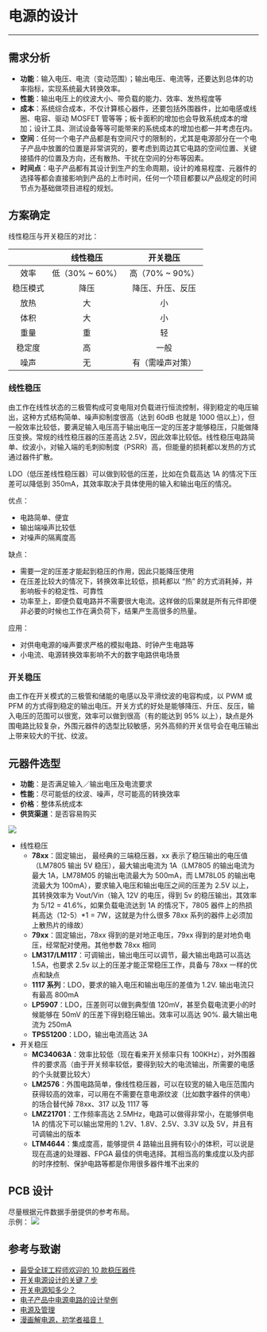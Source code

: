 # 电源的设计

---

## 需求分析

* **功能**：输入电压、电流（变动范围）；输出电压、电流等，还要达到总体的功率指标，实现系统最大转换效率。
* **性能**：输出电压上的纹波大小、带负载的能力、效率、发热程度等
* **成本**：系统综合成本，不仅计算核心器件，还要包括外围器件，比如电感或线圈、电容、驱动 MOSFET 管等等；板卡面积的增加也会导致系统成本的增加；设计工具、测试设备等等可能带来的系统成本的增加也都一并考虑在内。
* **空间**：任何一个电子产品都是有空间尺寸的限制的，尤其是电源部分在一个电子产品中放置的位置是非常讲究的，要考虑到周边其它电路的空间位置、关键接插件的位置及方向，还有散热、干扰在空间的分布等因素。
* **时间点**：电子产品都有其设计到生产的生命周期，设计的难易程度、元器件的选择等都会直接影响到产品的上市时间，任何一个项目都要以产品规定的时间节点为基础做项目进程的规划。

## 方案确定

线性稳压与开关稳压的对比：

|          |    线性稳压     |     开关稳压     |
| :------: | :-------------: | :--------------: |
|   效率   | 低（30% ~ 60%） | 高（70% ~ 90%）  |
| 稳压模式 |      降压       | 降压、升压、反压 |
|   放热   |       大        |        小        |
|   体积   |       大        |        小        |
|   重量   |       重        |        轻        |
|  稳定度  |       高        |       一般       |
|   噪声   |       无        | 有（需噪声对策） |



### 线性稳压


由工作在线性状态的三极管构成可变电阻对负载进行恒流控制，得到稳定的电压输出，这种方式结构简单、噪声抑制度很高（达到 60dB 也就是 1000 倍以上），但一般效率比较低，要满足输入电压高于输出电压一定的压差才能够稳压，只能做降压变换。常规的线性稳压器的压差高达 2.5V，因此效率比较低。线性稳压电路简单、纹波小，对输入端的毛刺抑制度（PSRR）高，但能量的损耗都以发热的方式通过器件扩散。

LDO（低压差线性稳压器）可以做到较低的压差，比如在负载高达 1A 的情况下压差可以降低到 350mA，其效率取决于具体使用的输入和输出电压的情况。

优点：
* 电路简单、便宜
* 输出端噪声比较低
* 对噪声的隔离度高

缺点：
* 需要一定的压差才能起到稳压的作用，因此只能降压使用
* 在压差比较大的情况下，转换效率比较低，损耗都以 “热” 的方式消耗掉，并影响板卡的稳定性、可靠性
* 功率至上，即便负载电路并不需要很大电流。这样做的后果就是所有元件即便非必要的时候也工作在满负荷下，结果产生高很多的热量。

应用：
* 对供电电源的噪声要求严格的模拟电路、时钟产生电路等
* 小电流、电源转换效率影响不大的数字电路供电场景


### 开关稳压
由工作在开关模式的三极管和储能的电感以及平滑纹波的电容构成，以 PWM 或 PFM 的方式得到稳定的输出电压。开关方式的好处是能够降压、升压、反压，输入电压的范围可以很宽，效率可以做到很高（有的能达到 95% 以上），缺点是外围电路比较复杂，外围元器件的选型比较敏感，另外高频的开关信号会在电压输出上带来较大的干扰、纹波。


## 元器件选型

* **功能**：是否满足输入／输出电压及电流要求
* **性能**：尽可能低的纹波、噪声，尽可能高的转换效率
* **价格**：整体系统成本
* **供货渠道**：是否容易购买



![](https://cdn.jsdelivr.net/gh/linyuxuanlin/Wiki-media/img/20200202192814.png)



* 线性稳压
  * **78xx**：固定输出， 最经典的三端稳压器，xx 表示了稳压输出的电压值（LM7805 输出 5V 稳压），最大输出电流为 1A（LM7805 的输出电流为最大 1A，LM78M05 的输出电流最大为 500mA，而 LM78L05 的输出电流最大为 100mA），要求输入电压和输出电压之间的压差为 2.5V 以上，其转换效率为 Vout/Vin（输入 12V 的电压，得到 5v 的稳压输出，其效率为 5/12 = 41.6%，如果负载电流达到 1A 的情况下，7805 器件上的热损耗高达（12-5）*1 = 7W，这就是为什么很多 78xx 系列的器件上必须加上散热片的缘故）
  * **79xx**：固定输出，78xx 得到的是对地正电压，79xx 得到的是对地负电压，经常配对使用。其他参数 78xx 相同
  * **LM317/LM117**：可调输出，输出电压可以调节，最大输出电路可以高达 1.5A，也要求 2.5v 以上的压差才能正常稳压工作，具备与 78xx 一样的优点和缺点
  * **1117 系列**：LDO，要求的输入电压和输出电压的差值为 1.2V. 输出电流只有最高 800mA
  * **LP5907**：LDO，压差则可以做到典型值 120mV，甚至负载电流更小的时候能够在 50mV 的压差下得到稳压输出。效率可以高达 90%. 最大输出电流为 250mA
  * **TPS51200**：LDO，输出电流高达 3A
* 开关稳压
  * **MC34063A**：效率比较低（现在看来开关频率只有 100KHz），对外围器件的要求高（由于开关频率较低，要得到较大的电流输出，所需要的电感的个头就要比较大）
  * **LM2576**：外围电路简单，像线性稳压器，可以在较宽的输入电压范围内获得较高的效率，可以用在不需要在意电源纹波（比如数字器件的供电）的场合替代掉 78xx、317 以及 1117 等
  * **LMZ21701**：工作频率高达 2.5MHz，电路可以做得非常小，在能够供电 1A 的情况下可以输出常用的 1.2V、1.8V、2.5V、3.3V 以及 5V，并且有可调输出的版本
  * **LTM4644**：集成度高，能够提供 4 路输出且拥有较小的体积，可以说是现在高速的处理器、FPGA 最佳的供电选择。其相当高的集成度以及内部的时序控制、保护电路等都是你用很多器件堆不出来的

## PCB 设计


尽量根据元件数据手册提供的参考布局。  
示例：
![](https://cdn.jsdelivr.net/gh/linyuxuanlin/Wiki-media/img/20200202194045.png)


## 参考与致谢
* [最受全球工程师欢迎的 10 款稳压器件](https://mp.weixin.qq.com/s/l4-iG3Ki4R70X8GeHg3OpA)
* [开关电源设计的关键 7 步](https://mp.weixin.qq.com/s/19ePnO54yBIvatcj5nVRBg)
* [开关电源知多少？](https://mp.weixin.qq.com/s/ilSCii7jw9DHfIqorrq5Yg)
* [电子产品中电源电路的设计举例](https://www.eetree.cn/wiki/ps_design_case#%E7%94%B5%E5%AD%90%E4%BA%A7%E5%93%81%E4%B8%AD%E7%94%B5%E6%BA%90%E7%94%B5%E8%B7%AF%E7%9A%84%E8%AE%BE%E8%AE%A1%E4%B8%BE%E4%BE%8B)
* [电源及管理](https://www.eetree.cn/wiki/powersupply)
* [漫画解电源，初学者福音！](https://mp.weixin.qq.com/s/R6c96mmincweZ_xV7ex2QQ)